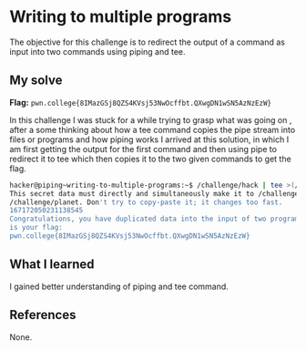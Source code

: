 # Writing to multiple programs
The objective for this challenge is to redirect the output of a command as input into two commands using piping and tee.

## My solve
**Flag:** `pwn.college{8IMazGSj8QZS4KVsj53NwOcffbt.QXwgDN1wSN5AzNzEzW}`

In this challenge I was stuck for a while trying to grasp what was going on , after a some thinking about how a tee command copies the pipe stream into files or programs and how piping works I arrived at this solution, in which I am first getting the output for the first command and then using pipe to redirect it to tee which then copies it to the two given commands to get the flag.
```bash
hacker@piping~writing-to-multiple-programs:~$ /challenge/hack | tee >(/challenge/the) >(/challenge/planet)
This secret data must directly and simultaneously make it to /challenge/the and 
/challenge/planet. Don't try to copy-paste it; it changes too fast.
167172050231138545
Congratulations, you have duplicated data into the input of two programs! Here 
is your flag:
pwn.college{8IMazGSj8QZS4KVsj53NwOcffbt.QXwgDN1wSN5AzNzEzW}
```

## What I learned
I gained better understanding of piping and tee command.

## References 
None.
